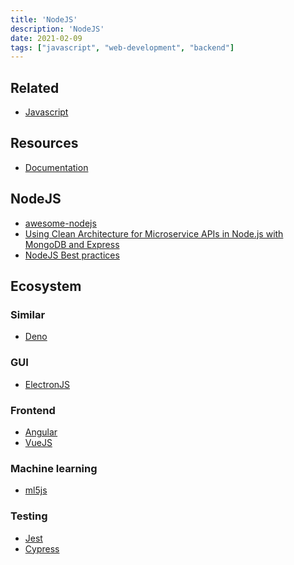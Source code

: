 ```yaml
---
title: 'NodeJS'
description: 'NodeJS'
date: 2021-02-09
tags: ["javascript", "web-development", "backend"]
---
```


## Related

- [Javascript](/lang/javascript)

## Resources

- [Documentation](https://nodejs.org/en/docs)

<cc col="2">

<div>

## NodeJS

- [awesome-nodejs](https://github.com/sindresorhus/awesome-nodejs)
- [Using Clean Architecture for Microservice APIs in Node.js with MongoDB and Express](https://www.youtube.com/watch?v=CnailTcJV_U)
- [NodeJS Best practices](https://github.com/goldbergyoni/nodebestpractices)

</div>

<div>

## Ecosystem

<cc>

<div>

### Similar

- [Deno](https://deno.land/)

</div>

<div>

### GUI

- [ElectronJS](https://www.electronjs.org/docs)

</div>

<div>

### Frontend

- [Angular](https://angular.io/docs)
- [VueJS](https://vuejs.org/api/)

</div>

<div>

### Machine learning

- [ml5js](https://ml5js.org/)

</div>

<div>

### Testing

- [Jest](https://jestjs.io/docs/en/getting-started)
- [Cypress](https://docs.cypress.io/)

</div>

</cc>

</div>

</cc>